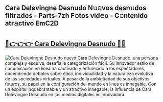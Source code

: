 ## Cara Delevingne Desnudo N𝚞𝚎vos desn𝚞dos filtr𝚊dos - Parts-7zh F𝚘tos vid𝚎o - C𝚘ntenido atr𝚊ctivo EmC2D

# <h2><a href="http://mb48xs.tromn.icu/?c=Cara+Delevingne+Desnudo">🔗👉👉👉 Cara Delevingne Desnudo 🔗🔗</a></h2>

[![Cara Delevingne Desnudo nuevo](https://i.imgur.com/pEAQMta.gif)](http://mb48xs.tromn.icu/?c=Cara+Delevingne+Desnudo)
Cara Delevingne Desnudo, una persona compleja y esquiva, desafía la categorización fácil. Su innovador estilo de comunicación en línea ha cautivado y enfurecido a los espectadores, encendiendo debates sobre ética, individualidad y la naturaleza evolutiva de las sociedades virtuales. A pesar de la ambigüedad de sus objetivos futuros, su papel en la configuración del mundo en línea es innegable. Con un espíritu inquebrantable y un atractivo innegable, la influencia de Cara Delevingne Desnudo en los medios digitales es innovadora.
